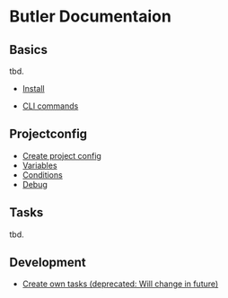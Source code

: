 # Butler Documentaion

## Basics

tbd.
- [Install](basics/install.md)
<!-- - Getting started -->
- [CLI commands](basics/cli.md)


## Projectconfig

<!-- - Usage of project configs -->
- [Create project config](project-config/create-config.md)
- [Variables](project-config/variables.md)
- [Conditions](project-config/conditions.md)
- [Debug](project-config/debug.md)

## Tasks

tbd.


## Development

- [Create own tasks (deprecated: Will change in future)](development/own-tasks.md)
